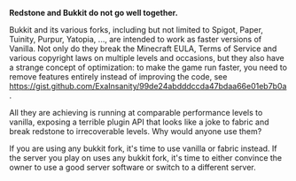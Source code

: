 **Redstone and Bukkit do not go well together.**

Bukkit and its various forks, including but not limited to Spigot, Paper, Tuinity, Purpur, Yatopia, ..., are intended to work as faster versions of Vanilla.
Not only do they break the Minecraft EULA, Terms of Service and various copyright laws on multiple levels and occasions, but they also have a strange concept of optimization: to make the game run faster, you need to remove features entirely instead of improving the code, see https://gist.github.com/ExaInsanity/99de24abdddccda47bdaa66e01eb7b0a.

 All they are achieving is running at comparable performance levels to vanilla, exposing a terrible plugin API that looks like a joke to fabric and break redstone to irrecoverable levels. Why would anyone use them?

If you are using any bukkit fork, it's time to use vanilla or fabric instead.
If the server you play on uses any bukkit fork, it's time to either convince the owner to use a good server software or switch to a different server.